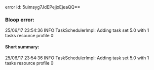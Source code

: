 error id: 5uimsyg7JdEPejjxEjeaQQ==
### Bloop error:

25/06/17 23:54:36 INFO TaskSchedulerImpl: Adding task set 5.0 with 1 tasks resource profile 0
#### Short summary: 

25/06/17 23:54:36 INFO TaskSchedulerImpl: Adding task set 5.0 with 1 tasks resource profile 0